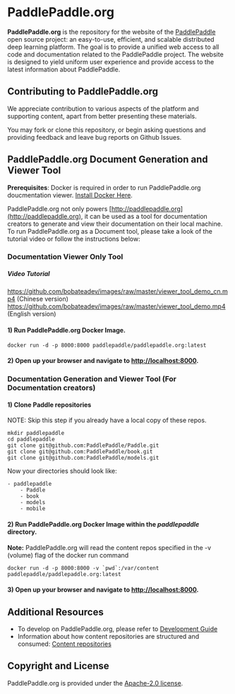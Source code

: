 # PaddlePaddle.org

**PaddlePaddle.org** is the repository for the website of the [PaddlePaddle](https://github.com/PaddlePaddle/Paddle) open source project: an easy-to-use, efficient, and scalable distributed deep learning platform. The goal is to provide a unified web access to all code and documentation related to the PaddlePaddle project. The website is designed to yield uniform user experience and provide access to the latest information about PaddlePaddle.

## Contributing to PaddlePaddle.org

We appreciate contribution to various aspects of the platform and supporting content, apart from better presenting these materials.

You may fork or clone this repository, or begin asking questions and providing feedback and leave bug reports on Github Issues.

## PaddlePaddle.org Document Generation and Viewer Tool

**Prerequisites**:  Docker is required in order to run PaddlePaddle.org doucmentation viewer.
[Install Docker Here](https://docs.docker.com/engine/installation/).

PaddlePaddle.org not only powers [http://paddlepaddle.org](http://paddlepaddle.org), it can be used as a tool for documentation creators to generate and view their documentation on their local machine.  To run PaddlePaddle.org as a Document tool, please take a look of the  tutorial video or follow the instructions below:

### Documentation Viewer Only Tool

##### Video Tutorial
https://github.com/bobateadev/images/raw/master/viewer_tool_demo_cn.mp4 (Chinese version)
https://github.com/bobateadev/images/raw/master/viewer_tool_demo.mp4 (English version)
#### 1) Run PaddlePaddle.org Docker Image. 
```
docker run -d -p 8000:8000 paddlepaddle/paddlepaddle.org:latest
```

#### 2) Open up your browser and navigate to [http://localhost:8000](http://localhost:8000).

### Documentation Generation and Viewer Tool (For Documentation creators)

#### 1) Clone Paddle repositories 
NOTE: Skip this step if you already have a local copy of these repos. 
```
mkdir paddlepaddle
cd paddlepaddle
git clone git@github.com:PaddlePaddle/Paddle.git
git clone git@github.com:PaddlePaddle/book.git
git clone git@github.com:PaddlePaddle/models.git
```
 
Now your directories should look like:

```
- paddlepaddle
    - Paddle
    - book
    - models
    - mobile
```

#### 2) Run PaddlePaddle.org Docker Image within the *paddlepaddle* directory.
**Note:** PaddlePaddle.org will read the content repos specified in the -v (volume) flag of the docker run command

```
docker run -d -p 8000:8000 -v `pwd`:/var/content paddlepaddle/paddlepaddle.org:latest
```

#### 3) Open up your browser and navigate to [http://localhost:8000](http://localhost:8000).

## Additional Resources
- To develop on PaddlePaddle.org, please refer to [Development Guide](DEVELOPING.md)
- Information about how content repositories are structured and consumed: [Content repositories](CONTENT_REPO.md)

## Copyright and License

PaddlePaddle.org is provided under the [Apache-2.0 license](https://github.com/PaddlePaddle/Paddle/blob/develop/LICENSE).

